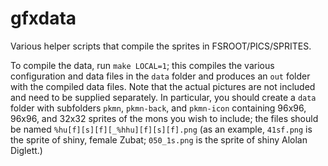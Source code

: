 gfxdata
===

Various helper scripts that compile the sprites in FSROOT/PICS/SPRITES.

To compile the data, run `make LOCAL=1`; this compiles the various configuration and data files in the `data` folder and produces an `out` folder with the compiled data files.
Note that the actual pictures are not included and need to be supplied separately. In
particular, you should create a `data` folder with subfolders `pkmn`, `pkmn-back`, and
`pkmn-icon` containing 96x96, 96x96, and 32x32 sprites of the mons you wish to include;
the files should be named `%hu[f][s][f][_%hhu][f][s][f].png` (as an example, `41sf.png` is the sprite of shiny, female Zubat; `050_1s.png` is the sprite of shiny Alolan Diglett.)
